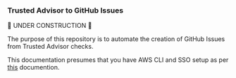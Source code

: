 ### Trusted Advisor to GitHub Issues

🚧 UNDER CONSTRUCTION 🚧 

The purpose of this repository is to automate the creation of GitHub Issues from Trusted Advisor checks. 

This documentation presumes that you have AWS CLI and SSO setup as per [this](https://ministryofjustice.github.io/cloud-operations/documentation/team-guide/best-practices/use-aws-sso.html#configure-aws-vault) documention. 

